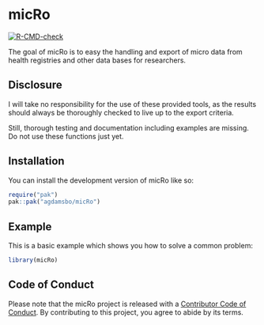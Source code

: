 
# micRo

<!-- badges: start -->
[![R-CMD-check](https://github.com/agdamsbo/micRo/actions/workflows/R-CMD-check.yaml/badge.svg)](https://github.com/agdamsbo/micRo/actions/workflows/R-CMD-check.yaml)
<!-- badges: end -->

The goal of micRo is to easy the handling and export of micro data from health registries and other data bases for researchers.

## Disclosure

I will take no responsibility for the use of these provided tools, as the results should always be thoroughly checked to live up to the export criteria.

Still, thorough testing and documentation including examples are missing. Do not use these functions just yet.


## Installation

You can install the development version of micRo like so:

``` r
require("pak")
pak::pak("agdamsbo/micRo")
```

## Example

This is a basic example which shows you how to solve a common problem:

``` r
library(micRo)
```

## Code of Conduct

Please note that the micRo project is released with a [Contributor Code of Conduct](https://contributor-covenant.org/version/2/1/CODE_OF_CONDUCT.html). By contributing to this project, you agree to abide by its terms.
